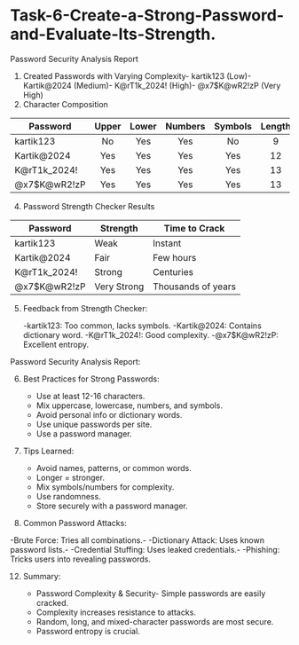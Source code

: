 # Task-6-Create-a-Strong-Password-and-Evaluate-Its-Strength.


Password Security Analysis Report
 1. Created Passwords with Varying Complexity- kartik123 (Low)- Kartik@2024 (Medium)- K@rT1k_2024! (High)- @x7$K@wR2!zP (Very High)
 2. Character Composition

 | Password         | Upper | Lower | Numbers | Symbols | Length |
 |------------------|:-----:|:-----:|:-------:|:-------:|:------:|
 | kartik123        | No    | Yes   | Yes     | No      | 9      |
 | Kartik@2024      | Yes   | Yes   | Yes     | Yes     | 12     |
 | K@rT1k_2024!     | Yes   | Yes   | Yes     | Yes     | 13     |
 | @x7$K@wR2!zP     | Yes   | Yes   | Yes     | Yes     | 13     |

 4. Password Strength Checker Results

 | Password         | Strength     | Time to Crack       |
 |------------------|--------------|----------------------|
 | kartik123        | Weak         | Instant              |
 | Kartik@2024      | Fair         | Few hours            |
 | K@rT1k_2024!     | Strong       | Centuries            |
 | @x7$K@wR2!zP     | Very Strong  | Thousands of years   |


 5. Feedback from Strength Checker:
    
    -kartik123: Too common, lacks symbols.
    -Kartik@2024: Contains dictionary word.
    -K@rT1k_2024!: Good complexity.
    -@x7$K@wR2!zP: Excellent entropy.


Password Security Analysis Report:


 6. Best Practices for Strong Passwords:
 
      - Use at least 12-16 characters.
      - Mix uppercase, lowercase, numbers, and symbols.
      - Avoid personal info or dictionary words.
      - Use unique passwords per site.
      - Use a password manager.
 

 8. Tips Learned:

      - Avoid names, patterns, or common words.
      - Longer = stronger.
      - Mix symbols/numbers for complexity.
      - Use randomness.
      - Store securely with a password manager.
 
 
 9. Common Password Attacks:
    
   -Brute Force: Tries all combinations.-
   -Dictionary Attack: Uses known password lists.-
   -Credential Stuffing: Uses leaked credentials.-
   -Phishing: Tricks users into revealing passwords.
 
 
 12. Summary:
     
      - Password Complexity & Security- Simple passwords are easily cracked.
      - Complexity increases resistance to attacks.
      - Random, long, and mixed-character passwords are most secure.
      - Password entropy is crucial.
